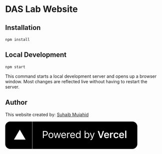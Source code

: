 # DAS Lab Website

## Installation

```
npm install
```

## Local Development

```
npm start
```

This command starts a local development server and opens up a browser window. Most changes are reflected live without having to restart the server.

## Author

This website created by: [Suhaib Mujahid](https://github.com/suhaibmujahid)

[![Powerd by Vercel](static/img/powered-by-vercel.svg)](https://vercel.com/?utm_source=se4ai&utm_campaign=oss)
